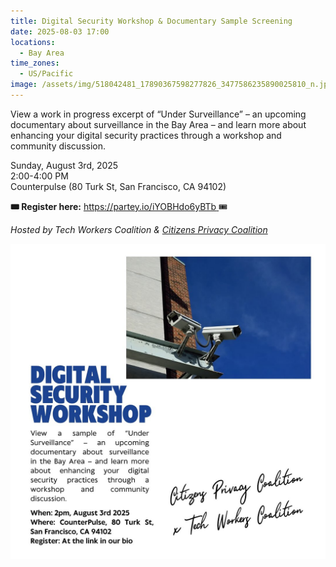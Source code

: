 ```yaml
---
title: Digital Security Workshop & Documentary Sample Screening
date: 2025-08-03 17:00
locations:
  - Bay Area
time_zones:
  - US/Pacific
image: /assets/img/518042481_17890367598277826_3477586235890025810_n.jpg
---
```

View a work in progress excerpt of “Under Surveillance” – an upcoming documentary about surveillance in the Bay Area – and learn more about enhancing your digital security practices through a workshop and community discussion.

Sunday, August 3rd, 2025\
2:00-4:00 PM\
Counterpulse (80 Turk St, San Francisco, CA 94102)

**🎟️ Register here:** [https://partey.io/iYOBHdo6yBTb ](https://partey.io/iYOBHdo6yBTb)🎟️

*Hosted by Tech Workers Coalition & [Citizens Privacy Coalition](https://www.cpcscc.org/)*

![](/assets/img/518042481_17890367598277826_3477586235890025810_n.jpg)
